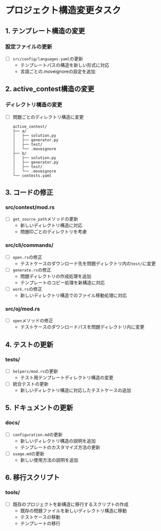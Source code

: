 # プロジェクト構造変更タスク

## 1. テンプレート構造の変更

### 設定ファイルの更新
- [ ] `src/config/languages.yaml`の更新
  - テンプレートパスの構造を新しい形式に対応
  - 言語ごとの.moveignoreの設定を追加

## 2. active_contest構造の変更

### ディレクトリ構造の変更
- [ ] 問題ごとのディレクトリ構造に変更
  ```
  active_contest/
  ├── a/
  │   ├── solution.py
  │   ├── generator.py
  │   ├── test/
  │   └── .moveignore
  ├── b/
  │   ├── solution.py
  │   ├── generator.py
  │   ├── test/
  │   └── .moveignore
  └── contests.yaml
  ```

## 3. コードの修正

### src/contest/mod.rs
- [ ] `get_source_path`メソッドの更新
  - 新しいディレクトリ構造に対応
  - 問題IDごとのディレクトリを考慮

### src/cli/commands/
- [ ] `open.rs`の修正
  - テストケースのダウンロード先を問題ディレクトリ内の`test/`に変更
- [ ] `generate.rs`の修正
  - 問題ディレクトリの作成処理を追加
  - テンプレートのコピー処理を新構造に対応
- [ ] `work.rs`の修正
  - 新しいディレクトリ構造でのファイル移動処理に対応

### src/oj/mod.rs
- [ ] `open`メソッドの修正
  - テストケースのダウンロードパスを問題ディレクトリ内に変更

## 4. テストの更新

### tests/
- [ ] `helpers/mod.rs`の更新
  - テスト用テンプレートディレクトリ構造の変更
- [ ] 統合テストの更新
  - 新しいディレクトリ構造に対応したテストケースの追加

## 5. ドキュメントの更新

### docs/
- [ ] `configuration.md`の更新
  - 新しいディレクトリ構造の説明を追加
  - テンプレートのカスタマイズ方法の更新
- [ ] `usage.md`の更新
  - 新しい使用方法の説明を追加

## 6. 移行スクリプト

### tools/
- [ ] 既存のプロジェクトを新構造に移行するスクリプトの作成
  - 既存の問題ファイルを新しいディレクトリ構造に移動
  - テストケースの移動
  - テンプレートの移行